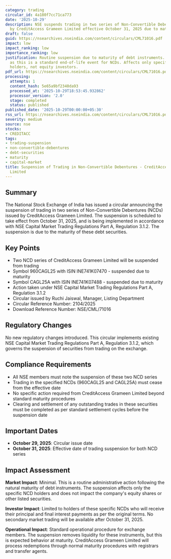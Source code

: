```yaml
---
category: trading
circular_id: 4a180f7cc71ca773
date: '2025-10-29'
description: NSE suspends trading in two series of Non-Convertible Debentures issued
  by CreditAccess Grameen Limited effective October 31, 2025 due to maturity.
draft: false
guid: https://nsearchives.nseindia.com/content/circulars/CML71016.pdf
impact: low
impact_ranking: low
importance_ranking: low
justification: Routine suspension due to maturity of debt instruments. Limited impact
  as this is a standard end-of-life event for NCDs. Affects only specific debenture
  holders, not equity investors.
pdf_url: https://nsearchives.nseindia.com/content/circulars/CML71016.pdf
processing:
  attempts: 1
  content_hash: 5e65a9bf2340da93
  processed_at: '2025-10-29T18:53:45.932862'
  processor_version: '2.0'
  stage: completed
  status: published
published_date: '2025-10-29T00:00:00+05:30'
rss_url: https://nsearchives.nseindia.com/content/circulars/CML71016.pdf
severity: medium
source: nse
stocks:
- CREDITACC
tags:
- trading-suspension
- non-convertible-debentures
- debt-securities
- maturity
- capital-market
title: Suspension of Trading in Non-Convertible Debentures - CreditAccess Grameen
  Limited
---
```


## Summary

The National Stock Exchange of India has issued a circular announcing the suspension of trading in two series of Non-Convertible Debentures (NCDs) issued by CreditAccess Grameen Limited. The suspension is scheduled to take effect from October 31, 2025, and is being implemented in accordance with NSE Capital Market Trading Regulations Part A, Regulation 3.1.2. The suspension is due to the maturity of these debt securities.

## Key Points

- Two NCD series of CreditAccess Grameen Limited will be suspended from trading
- Symbol 960CAGL25 with ISIN INE741K07470 - suspended due to maturity
- Symbol CAGL25A with ISIN INE741K07488 - suspended due to maturity
- Action taken under NSE Capital Market Trading Regulations Part A, Regulation 3.1.2
- Circular issued by Ruchi Jaiswal, Manager, Listing Department
- Circular Reference Number: 2104/2025
- Download Reference Number: NSE/CML/71016

## Regulatory Changes

No new regulatory changes introduced. This circular implements existing NSE Capital Market Trading Regulations Part A, Regulation 3.1.2, which governs the suspension of securities from trading on the exchange.

## Compliance Requirements

- All NSE members must note the suspension of these two NCD series
- Trading in the specified NCDs (960CAGL25 and CAGL25A) must cease from the effective date
- No specific action required from CreditAccess Grameen Limited beyond standard maturity procedures
- Clearing and settlement of any outstanding trades in these securities must be completed as per standard settlement cycles before the suspension date

## Important Dates

- **October 29, 2025**: Circular issue date
- **October 31, 2025**: Effective date of trading suspension for both NCD series

## Impact Assessment

**Market Impact**: Minimal. This is a routine administrative action following the natural maturity of debt instruments. The suspension affects only the specific NCD holders and does not impact the company's equity shares or other listed securities.

**Investor Impact**: Limited to holders of these specific NCDs who will receive their principal and final interest payments as per the original terms. No secondary market trading will be available after October 31, 2025.

**Operational Impact**: Standard operational procedure for exchange members. The suspension removes liquidity for these instruments, but this is expected behavior at maturity. CreditAccess Grameen Limited will process redemptions through normal maturity procedures with registrars and transfer agents.